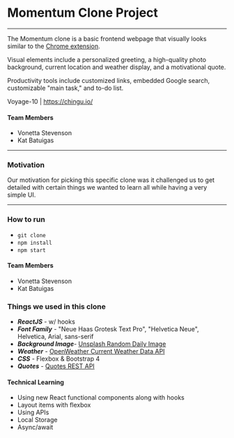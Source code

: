 # Momentum Clone Project

---

The Momentum clone is a basic frontend webpage that visually looks similar to the [Chrome extension](https://momentumdash.com/).

Visual elements include a personalized greeting, a high-quality photo background, current location and weather display, and a motivational quote.

Productivity tools include customized links, embedded Google search, customizable "main task," and to-do list.

Voyage-10 | https://chingu.io/

#### Team Members

- Vonetta Stevenson
- Kat Batuigas

---

### Motivation

Our motivation for picking this specific clone was it challenged us to get detailed with certain things we wanted to learn all while having a very simple UI.

---

### How to run

- `git clone`
- `npm install`
- `npm start`

#### Team Members

- Vonetta Stevenson
- Kat Batuigas

### Things we used in this clone

- **_ReactJS_** - w/ hooks
- **_Font Family_** - "Neue Haas Grotesk Text Pro",
  "Helvetica Neue", Helvetica, Arial, sans-serif
- **_Background Image_**- [Unsplash Random Daily Image](https://source.unsplash.com/)
- **_Weather_** - [OpenWeather Current Weather Data API](https://openweathermap.org/current)
- **_CSS_** - Flexbox & Bootstrap 4
- **_Quotes_** - [Quotes REST API](https://theysaidso.com/api/)

#### Technical Learning

- Using new React functional components along with hooks
- Layout items with flexbox
- Using APIs
- Local Storage
- Async/await
